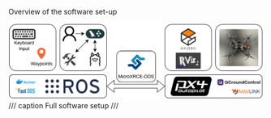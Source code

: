Overview of the software set-up

![software_stack](../assets/full_stack.png)
/// caption
Full software setup
///